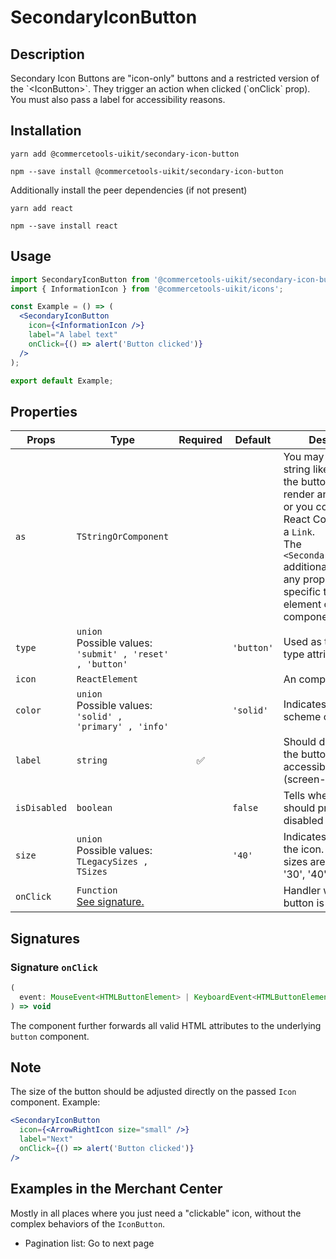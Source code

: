 <!-- THIS IS AN AUTOGENERATED FILE. DO NOT EDIT THIS FILE DIRECTLY. -->
<!-- This file is created by the `yarn generate-readme` script. -->

# SecondaryIconButton

## Description

Secondary Icon Buttons are "icon-only" buttons and a restricted version of the \`\<IconButton>\`. They trigger an action when clicked (\`onClick\` prop). You must also pass a label for accessibility reasons.

## Installation

```
yarn add @commercetools-uikit/secondary-icon-button
```

```
npm --save install @commercetools-uikit/secondary-icon-button
```

Additionally install the peer dependencies (if not present)

```
yarn add react
```

```
npm --save install react
```

## Usage

```jsx
import SecondaryIconButton from '@commercetools-uikit/secondary-icon-button';
import { InformationIcon } from '@commercetools-uikit/icons';

const Example = () => (
  <SecondaryIconButton
    icon={<InformationIcon />}
    label="A label text"
    onClick={() => alert('Button clicked')}
  />
);

export default Example;
```

## Properties

| Props        | Type                                                             | Required | Default    | Description                                                                                                                                                                                                                                                                       |
| ------------ | ---------------------------------------------------------------- | :------: | ---------- | --------------------------------------------------------------------------------------------------------------------------------------------------------------------------------------------------------------------------------------------------------------------------------- |
| `as`         | `TStringOrComponent`                                             |          |            | You may pass in a string like "a" to have the button element render an anchor tag, or&#xA;you could pass in a React Component, like a `Link`.&#xA;<br />&#xA;The `<SecondaryIconButton>` additionally accepts any props or attributes specific to the given element or component. |
| `type`       | `union`<br/>Possible values:<br/>`'submit' , 'reset' , 'button'` |          | `'button'` | Used as the HTML type attribute.                                                                                                                                                                                                                                                  |
| `icon`       | `ReactElement`                                                   |          |            | An <Icon /> component.                                                                                                                                                                                                                                                            |
| `color`      | `union`<br/>Possible values:<br/>`'solid' , 'primary' , 'info'`  |          | `'solid'`  | Indicates the color scheme of the button.                                                                                                                                                                                                                                         |
| `label`      | `string`                                                         |    ✅    |            | Should describe what the button does, for accessibility purposes (screen-reader users)                                                                                                                                                                                            |
| `isDisabled` | `boolean`                                                        |          | `false`    | Tells when the button should present a disabled state.                                                                                                                                                                                                                            |
| `size`       | `union`<br/>Possible values:<br/>`TLegacySizes , TSizes`         |          | `'40'`     | Indicates the size of the icon. Available sizes are '10', '20', '30', '40'.                                                                                                                                                                                                       |
| `onClick`    | `Function`<br/>[See signature.](#signature-onClick)              |          |            | Handler when the button is clicked.                                                                                                                                                                                                                                               |

## Signatures

### Signature `onClick`

```ts
(
  event: MouseEvent<HTMLButtonElement> | KeyboardEvent<HTMLButtonElement>
) => void
```

The component further forwards all valid HTML attributes to the underlying `button` component.

## Note

The size of the button should be adjusted directly on the passed `Icon` component. Example:

```jsx
<SecondaryIconButton
  icon={<ArrowRightIcon size="small" />}
  label="Next"
  onClick={() => alert('Button clicked')}
/>
```

## Examples in the Merchant Center

Mostly in all places where you just need a "clickable" icon, without the complex behaviors of the `IconButton`.

- Pagination list: Go to next page
